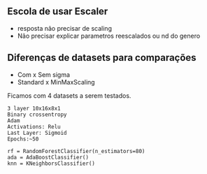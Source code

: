 ## Escola de usar Escaler

- resposta não precisar de scaling
- Não precisar explicar parametros reescalados ou nd do genero

## Diferenças de datasets para comparações

- Com x Sem sigma
- Standard x MinMaxScaling

Ficamos com 4 datasets a serem testados.

    3 layer 10x16x8x1
    Binary crossentropy
    Adam
    Activations: Relu
    Last Layer: Sigmoid
    Epochs:~50

    rf = RandomForestClassifier(n_estimators=80)
    ada = AdaBoostClassifier()
    knn = KNeighborsClassifier()
